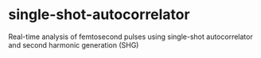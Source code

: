 # single-shot-autocorrelator
Real-time analysis of femtosecond pulses using single-shot autocorrelator and second harmonic generation (SHG)
